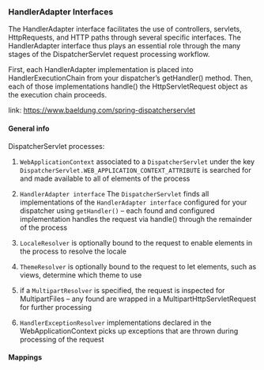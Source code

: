 ### HandlerAdapter Interfaces

The HandlerAdapter interface facilitates the use of controllers, servlets, HttpRequests, and HTTP paths
through several specific interfaces.
The HandlerAdapter interface thus plays an essential role through the many stages of the DispatcherServlet
request processing workflow.

First, each HandlerAdapter implementation is placed into HandlerExecutionChain from your dispatcher’s getHandler()
method.
Then, each of those implementations handle() the HttpServletRequest object as the execution chain proceeds.

link: https://www.baeldung.com/spring-dispatcherservlet

#### General info

DispatcherServlet processes:

1. `WebApplicationContext` associated to a `DispatcherServlet` under the
   key `DispatcherServlet.WEB_APPLICATION_CONTEXT_ATTRIBUTE` is searched for
   and made available to all of elements of the process

2. `HandlerAdapter interface`
   The `DispatcherServlet` finds all implementations of the `HandlerAdapter interface` configured for your
   dispatcher using `getHandler()` – each found and configured implementation handles the request
   via handle() through the remainder of the process

3. `LocaleResolver` is optionally bound to the request to enable elements in the process to resolve the locale

4. `ThemeResolver` is optionally bound to the request to let elements, such as views, determine which theme to use

5. if a `MultipartResolver` is specified, the request is inspected for MultipartFiles – any found
   are wrapped in a MultipartHttpServletRequest for further processing

6. `HandlerExceptionResolver` implementations declared in the WebApplicationContext picks up exceptions
   that are thrown during processing of the request

#### Mappings



